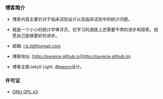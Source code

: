 ### 博客简介

- 博客内容主要针对于临床试验设计以及临床试验中的统计问题。

-  我是一个小小的统计学审评员，在学习的道路上还需要不停的进步和探索，祝愿自己能够更好的进步。

- 邮箱: r.b.li@foxmail.com

- 博客地址: [http://pureice.github.io](http://pureice.github.io)

- 博客主题Jekyll Light, 由[pexcn](https://github.com/pexcn/Jekyll-Light)设计。

### 许可证

- [GNU GPL v3](http://www.gnu.org/licenses/gpl-3.0.html)
